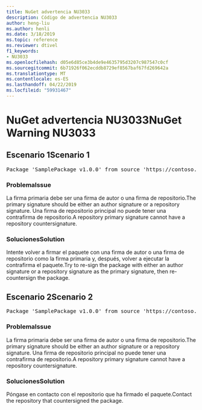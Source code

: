 ```yaml
---
title: NuGet advertencia NU3033
description: Código de advertencia NU3033
author: heng-liu
ms.author: henli
ms.date: 3/18/2019
ms.topic: reference
ms.reviewer: dtivel
f1_keywords:
- NU3033
ms.openlocfilehash: d05e6d85ce3b4de9e4635795d3207c987547c0cf
ms.sourcegitcommit: 6b71926f062ecddb8729ef8567baf67fd269642a
ms.translationtype: MT
ms.contentlocale: es-ES
ms.lasthandoff: 04/22/2019
ms.locfileid: "59931467"
---
```

# <a name="nuget-warning-nu3033"></a><span data-ttu-id="d0276-103">NuGet advertencia NU3033</span><span class="sxs-lookup"><span data-stu-id="d0276-103">NuGet Warning NU3033</span></span>

## <a name="scenario-1"></a><span data-ttu-id="d0276-104">Escenario 1</span><span class="sxs-lookup"><span data-stu-id="d0276-104">Scenario 1</span></span>

<pre>Package 'SamplePackage v1.0.0' from source 'https://contoso.com/index.json': A repository primary signature must not have a repository countersignature.</pre>

### <a name="issue"></a><span data-ttu-id="d0276-105">Problema</span><span class="sxs-lookup"><span data-stu-id="d0276-105">Issue</span></span>

<span data-ttu-id="d0276-106">La firma primaria debe ser una firma de autor o una firma de repositorio.</span><span class="sxs-lookup"><span data-stu-id="d0276-106">The primary signature should be either an author signature or a repository signature.</span></span> <span data-ttu-id="d0276-107">Una firma de repositorio principal no puede tener una contrafirma de repositorio.</span><span class="sxs-lookup"><span data-stu-id="d0276-107">A repository primary signature cannot have a repository countersignature.</span></span>

### <a name="solution"></a><span data-ttu-id="d0276-108">Soluciones</span><span class="sxs-lookup"><span data-stu-id="d0276-108">Solution</span></span>

<span data-ttu-id="d0276-109">Intente volver a firmar el paquete con una firma de autor o una firma de repositorio como la firma primaria y, después, volver a ejecutar la contrafirma el paquete.</span><span class="sxs-lookup"><span data-stu-id="d0276-109">Try to re-sign the package with either an author signature or a repository signature as the primary signature, then re-countersign the package.</span></span>



## <a name="scenario-2"></a><span data-ttu-id="d0276-110">Escenario 2</span><span class="sxs-lookup"><span data-stu-id="d0276-110">Scenario 2</span></span>

<pre>Package 'SamplePackage v1.0.0' from source 'https://contoso.com/index.json': A repository primary signature must not have a repository countersignature.</pre>

### <a name="issue"></a><span data-ttu-id="d0276-111">Problema</span><span class="sxs-lookup"><span data-stu-id="d0276-111">Issue</span></span>

<span data-ttu-id="d0276-112">La firma primaria debe ser una firma de autor o una firma de repositorio.</span><span class="sxs-lookup"><span data-stu-id="d0276-112">The primary signature should be either an author signature or a repository signature.</span></span> <span data-ttu-id="d0276-113">Una firma de repositorio principal no puede tener una contrafirma de repositorio.</span><span class="sxs-lookup"><span data-stu-id="d0276-113">A repository primary signature cannot have a repository countersignature.</span></span>

### <a name="solution"></a><span data-ttu-id="d0276-114">Soluciones</span><span class="sxs-lookup"><span data-stu-id="d0276-114">Solution</span></span>

<span data-ttu-id="d0276-115">Póngase en contacto con el repositorio que ha firmado el paquete.</span><span class="sxs-lookup"><span data-stu-id="d0276-115">Contact the repository that countersigned the package.</span></span>